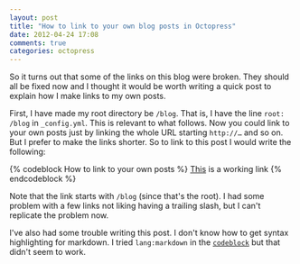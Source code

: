 ```yaml
---
layout: post
title: "How to link to your own blog posts in Octopress"
date: 2012-04-24 17:08
comments: true
categories: octopress
---
```

So it turns out that some of the links on this blog were broken.
They should all be fixed now and I thought it would be worth 
writing a quick post to explain how I make links to my own posts.

<!-- more -->

First, I have made my root directory be `/blog`.
That is, I have the line `root: /blog` in `_config.yml`.
This is relevant to what follows.
Now you could link to your own posts just by linking the whole
URL starting `http://…` and so on.
But I prefer to make the links shorter.
So to link to this post I would write the following:

{% codeblock How to link to your own posts %}
[This](/blog/2012/04/24/how-to-link-to-your-own-blog-posts-in-octopress) is a working link
{% endcodeblock %}

Note that the link starts with `/blog` 
(since that's the root).
I had some problem with a few links not liking having a 
trailing slash, but I can't replicate the problem now.

I've also had some trouble writing this post.
I don't know how to get syntax highlighting for markdown.
I tried `lang:markdown` in the 
[`codeblock`](http://octopress.org/docs/plugins/codeblock/)
but that didn't seem to work.
